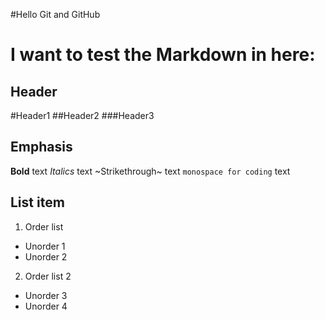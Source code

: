 #Hello Git and GitHub

I want to test the Markdown in here:
======================================

Header
----------------
#Header1
##Header2
###Header3

Emphasis
----------------
**Bold** text
*Italics* text
~Strikethrough~ text
`monospace for coding` text

List item
----------------
1. Order list
  * Unorder 1
  * Unorder 2
2. Order list 2
  * Unorder 3
  * Unorder 4
